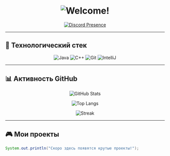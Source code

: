 <h1 align="center">
  <img src="https://readme-typing-svg.demolab.com?font=Fira+Code&pause=1000&color=00FF7F&width=435&lines=Привет,+я+CrashTeamZ!;Java+%26+C+++Developer;Open-Source+Enthusiast" alt="Welcome!">
</h1>

<div align="center">
  
  [![Discord Presence](https://lanyard-profile-readme.vercel.app/api/1218480622474100787?theme=dark&bg=0d1117&animated=true&hideDiscrim=true&borderRadius=15px)](https://discord.com/users/1218480622474100787)
  
</div>

---

## 🚀 Технологический стек
<div align="center">
  
  ![Java](https://img.shields.io/badge/Java-%23ED8B00.svg?style=for-the-badge&logo=openjdk&logoColor=white)
  ![C++](https://img.shields.io/badge/C++-00599C?style=for-the-badge&logo=c%2B%2B&logoColor=white)
  ![Git](https://img.shields.io/badge/GIT-E44C30?style=for-the-badge&logo=git&logoColor=white)
  ![IntelliJ](https://img.shields.io/badge/IntelliJ-000000.svg?style=for-the-badge&logo=intellij-idea&logoColor=white)
  
</div>

---

## 📊 Активность GitHub
<div align="center">
  
  ![GitHub Stats](https://github-readme-stats.vercel.app/api?username=CrashTeamZ&show_icons=true&theme=radical&hide_border=true&count_private=true)
  
  ![Top Langs](https://github-readme-stats.vercel.app/api/top-langs/?username=CrashTeamZ&layout=compact&theme=radical&hide_border=true)
  
  ![Streak](https://streak-stats.demolab.com?user=CrashTeamZ&theme=radical&hide_border=true&date_format=j%20M%5B%20Y%5D)
  
</div>

---

## 🎮 Мои проекты
```java
System.out.println("Скоро здесь появятся крутые проекты!"); 
